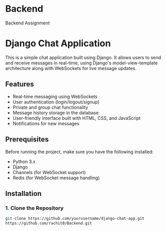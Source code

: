 # Backend
Backend Assignment
# Django Chat Application

This is a simple chat application built using Django. It allows users to send and receive messages in real-time, using Django's model-view-template architecture along with WebSockets for live message updates.

## Features

- Real-time messaging using WebSockets
- User authentication (login/logout/signup)
- Private and group chat functionality
- Message history storage in the database
- User-friendly interface built with HTML, CSS, and JavaScript
- Notifications for new messages

## Prerequisites

Before running the project, make sure you have the following installed:

- Python 3.x
- Django
- Channels (for WebSocket support)
- Redis (for WebSocket message handling)

## Installation

### 1. Clone the Repository

```bash
git clone https://github.com/yourusername/django-chat-app.git
https://github.com/rachit0/Backend.git


